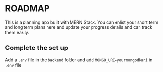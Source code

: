 # ROADMAP
This is a planning app built with MERN Stack. 
You can enlist your short term and long term plans here and update your progress details and can track them easily.

## Complete the set up

Add a `.env` file in the `backend` folder and add `MONGO_URI=yourmongodburi` in `.env` file
